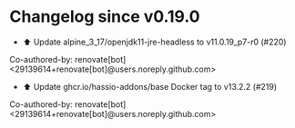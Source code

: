 # Changelog since v0.19.0
- ⬆️ Update alpine_3_17/openjdk11-jre-headless to v11.0.19_p7-r0 (#220)

Co-authored-by: renovate[bot] <29139614+renovate[bot]@users.noreply.github.com> 
- ⬆️ Update ghcr.io/hassio-addons/base Docker tag to v13.2.2 (#219)

Co-authored-by: renovate[bot] <29139614+renovate[bot]@users.noreply.github.com> 
